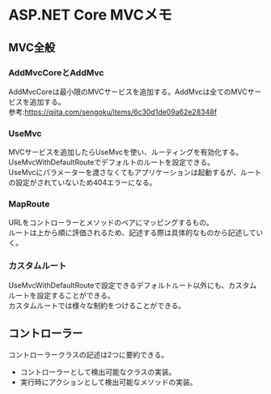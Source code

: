 ﻿# ASP.NET Core MVCメモ
## MVC全般
### AddMvcCoreとAddMvc
AddMvcCoreは最小限のMVCサービスを追加する。AddMvcは全てのMVCサービスを追加する。  
参考:https://qiita.com/sengoku/items/6c30d1de09a62e28348f  

### UseMvc
MVCサービスを追加したらUseMvcを使い、ルーティングを有効化する。  
UseMvcWithDefaultRouteでデフォルトのルートを設定できる。  
UseMvcにパラメーターを渡さなくてもアプリケーションは起動するが、ルートの設定がされていないため404エラーになる。  

### MapRoute
URLをコントローラーとメソッドのペアにマッピングするもの。  
ルートは上から順に評価されるため、記述する際は具体的なものから記述していく。  

### カスタムルート
UseMvcWithDefaultRouteで設定できるデフォルトルート以外にも、カスタムルートを設定することができる。  
カスタムルートでは様々な制約をつけることができる。  

## コントローラー
コントローラークラスの記述は2つに要約できる。  
- コントローラーとして検出可能なクラスの実装。  
- 実行時にアクションとして検出可能なメソッドの実装。

